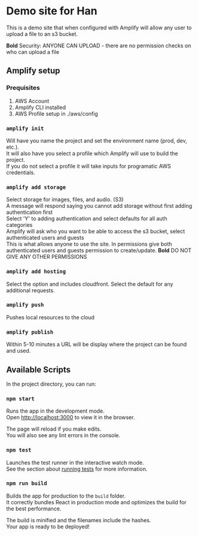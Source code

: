 # Demo site for Han

This is a demo site that when configured with Amplify will allow any user to upload a file to an s3 bucket.


**Bold** Security: ANYONE CAN UPLOAD - there are no permission checks on who can upload a file

## Amplify setup

### Prequisites
1. AWS Account
2. Amplify CLI installed
3. AWS Profile setup in ./aws/config

### `amplify init`

Will have you name the project and set the environment name (prod, dev, etc.). <br />
It will also have you select a profile which Amplify will use to build the project. <br />
If you do not select a profile it will take inputs for programatic AWS credentials.

### `amplify add storage`

Select storage for images, files, and audio. (S3) <br />
A message will respond saying you cannot add storage without first adding authentication first <br />
Select 'Y' to adding authentication and select defaults for all auth categories <br />
Amplify will ask who you want to be able to access the s3 bucket, select authenticated users and guests <br />
This is what allows anyone to use the site. 
In permissions give both authenticated users and guests permission to create/update. **Bold** DO NOT GIVE ANY OTHER PERMISSIONS <br />

### `amplify add hosting`

Select the option and includes cloudfront. Select the default for any additional requests.

### `amplify push`

Pushes local resources to the cloud

### `amplify publish`

Within 5-10 minutes a URL will be display where the project can be found and used.

## Available Scripts

In the project directory, you can run:

### `npm start`

Runs the app in the development mode.<br />
Open [http://localhost:3000](http://localhost:3000) to view it in the browser.

The page will reload if you make edits.<br />
You will also see any lint errors in the console.

### `npm test`

Launches the test runner in the interactive watch mode.<br />
See the section about [running tests](https://facebook.github.io/create-react-app/docs/running-tests) for more information.

### `npm run build`

Builds the app for production to the `build` folder.<br />
It correctly bundles React in production mode and optimizes the build for the best performance.

The build is minified and the filenames include the hashes.<br />
Your app is ready to be deployed!

